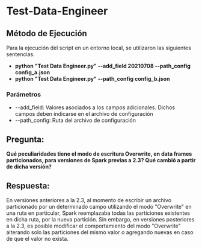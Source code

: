 # Test-Data-Engineer

## Método de Ejecución

Para la ejecución del script en un entorno local, se utilizaron las siguientes sentencias.

* **python "Test Data Engineer.py" --add_field 20210708 --path_config config_a.json**
* **python "Test Data Engineer.py" --path_config config_b.json**

### Parámetros
* --add_field: Valores asociados a los campos adicionales. Dichos campos deben indicarse en el archivo de configuración
* --path_config: Ruta del archivo de configuración

## Pregunta: 
**Qué peculiaridades tiene el modo de escritura Overwrite, en data frames particionados, para versiones de Spark previas a 2.3? Qué cambió a partir de dicha versión?**

## Respuesta:
En versiones anteriores a la 2.3, al momento de escribir un archivo particionado por un determinado campo utilizando el modo "Overwrite" en una ruta 
en particular, Spark reemplazaba todas las particiones existentes en dicha ruta, por la nueva partición. Sin embargo, en versiones posteriores a la 2.3,
es posible modificar el comportamiento del modo "Overwrite" alterando solo las particiones del mismo valor o agregando nuevas en caso de que el valor
no exista.
